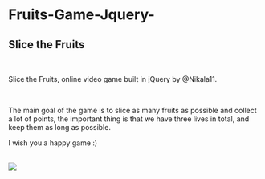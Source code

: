 # Fruits-Game-Jquery-


<h2>Slice the Fruits</h2>
<br/>
<p>Slice the Fruits, online video game built in jQuery by @Nikala11.</p>
<br/>
<p>The main goal of the game is to slice as many fruits as possible and collect a lot of points, the important thing is that we have three lives in total, and keep them as long as possible.</p>
<p>I wish you a happy game :)</p>
<br/>
<img src="file:///C:/Users/gogis/OneDrive/სამუშაო%20დაფა/Slice_The_Fruits.png">
